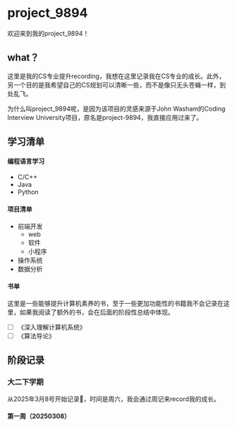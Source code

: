 # project_9894

欢迎来到我的project_9894！

## what？

这里是我的CS专业提升recording，我想在这里记录我在CS专业的成长。此外，另一个目的是我希望自己的CS规划可以清晰一些，而不是像只无头苍蝇一样，到处乱飞。

为什么叫project_9894呢，是因为该项目的灵感来源于John Washam的Coding Interview University项目，原名是project-9894，我直接应用过来了。

## 学习清单

#### 编程语言学习

- C/C++
- Java
- Python

#### 项目清单

- 前端开发
	- web
	- 软件
	- 小程序
- 操作系统
- 数据分析

#### 书单

这里是一些能够提升计算机素养的书，至于一些更加功能性的书籍我不会记录在这里，如果我阅读了额外的书，会在后面的阶段性总结中体现。

- [ ] 《深入理解计算机系统》
- [ ] 《算法导论》

## 阶段记录

### 大二下学期

从2025年3月8号开始记录📝，时间是周六，我会通过周记来record我的成长。

#### 第一周（20250308）
